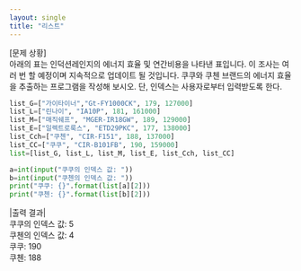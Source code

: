 ```yaml
---
layout: single
title: "리스트"
---
```

[문제 상황]  
아래의 표는 인덕션레인지의 에너지 효율 및 연간비용을 나타낸 표입니다. 이 조사는 여러 번 할 예정이며 지속적으로 업데이트 될 것입니다. 쿠쿠와 쿠첸 브랜드의 에너지 효율을 추출하는 프로그램을 작성해 보시오. 단, 인덱스는 사용자로부터 입력받도록 한다.

~~~python
list_G=["가이타이너","Gt-FY1000CK", 179, 127000]
list_L=["린나이", "IA10P", 181, 161000]
list_M=["매직쉐프", "MGER-IR18GW", 189, 129000]
list_E=["일렉트로룩스", "ETD29PKC", 177, 138000]
list_Cch=["쿠첸", "CIR-F151", 188, 137000]
list_CC=["쿠쿠", "CIR-B101FB", 190, 159000]
list=[list_G, list_L, list_M, list_E, list_Cch, list_CC]

a=int(input("쿠쿠의 인덱스 값: "))
b=int(input("쿠첸의 인덱스 값: "))
print("쿠쿠: {}".format(list[a][2]))
print("쿠첸: {}".format(list[b][2]))
~~~

|출력 결과|  
쿠쿠의 인덱스 값: 5  
쿠첸의 인덱스 값: 4  
쿠쿠: 190  
쿠첸: 188  
